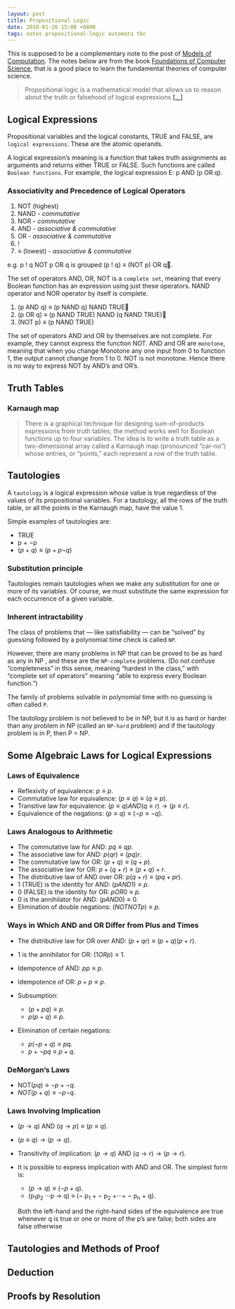 ```yaml
---
layout: post
title: Propositional Logic
date: 2018-01-26 15:08 +0800
tags: notes propositional-logic automata tbc
---
```


This is supposed to be a complementary note to the post of [Models of Computation](/models-of-computation).
The notes below are from the book [Foundations of Computer Science](http://i.stanford.edu/~ullman/focs.html),
that is a good place to learn the fundamental theories of computer science.

> Propositional logic is a mathematical model that allows us to reason about the
> truth or falsehood of logical expressions [[...]](http://i.stanford.edu/~ullman/focs/ch12.pdf)

## Logical Expressions

Propositional variables and the logical constants, TRUE and FALSE, are `logical expressions`.
These are the atomic operands.

A logical expression’s meaning is a function that takes truth assignments as arguments and returns either TRUE or FALSE. Such functions are called `Boolean functions`.
For example, the logical expression E: p AND (p OR q).

### Associativity and Precedence of Logical Operators

1. NOT (highest) 
2. NAND - *commutative*
3. NOR - *commutative*
4. AND - *associative & commutative*
5. OR - *associative & commutative*
6. !
7. $\equiv$ (lowest) - *associative & commutative*

e.g. p ! q NOT p OR q is grouped (p ! q) $\equiv$ (NOT p) OR q.

The set of operators AND, OR, NOT is a `complete set`, meaning that
every Boolean function has an expression using just these operators.
NAND operator and NOR operator by itself is complete.

1. (p AND q) $\equiv$ (p NAND q) NAND TRUE
2. (p OR q) $\equiv$ (p NAND TRUE) NAND (q NAND TRUE)
3. (NOT p) $\equiv$ (p NAND TRUE)

The set of operators AND and OR by themselves are not complete.
For example, they cannot express the function NOT.
AND and OR are `monotone`, meaning that when you change Monotone any one input from 0 to function 1, 
the output cannot change from 1 to 0.
NOT is not monotone. Hence there is no way to express NOT by AND’s and OR’s.

## Truth Tables

### Karnaugh map

> There is a graphical technique for designing sum-of-products expressions from truth tables; 
> the method works well for Boolean functions up to four variables. 
> The idea is to write a truth table as a two-dimensional array called a Karnaugh map 
> (pronounced “car-no”) whose entries, or “points,” each represent a row of the truth table.

## Tautologies

A `tautology` is a logical expression whose value is true regardless of the values of its propositional variables.
For a tautology, all the rows of the truth table, or all the points in the Karnaugh map, have the value 1. 

Simple examples of tautologies are:

* TRUE
* p + $\neg$p
* $(p + q) \equiv (p + p \neg q)$

### Substitution principle

Tautologies remain tautologies when we make any substitution for one or more of its variables. 
Of course, we must substitute the same expression for each occurrence of a given variable.

### Inherent intractability

The class of problems that — like satisfiability — can be “solved” by guessing followed by a polynomial time check 
is called `NP`.

However, there are many problems in NP that can be proved to be as hard as any in NP , and these are the `NP-complete` problems.
(Do not confuse “completeness” in this sense, meaning “hardest in the class,” with “complete set of operators” meaning 
“able to express every Boolean function.”)

The family of problems solvable in polynomial time with no guessing is often called `P`.

The tautology problem is not believed to be in NP, but it is as hard or harder than any problem in NP 
(called an `NP-hard` problem) and if the tautology problem is in P, then P = NP.

## Some Algebraic Laws for Logical Expressions

### Laws of Equivalence

* Reflexivity of equivalence: $p \equiv p$.
* Commutative law for equivalence: $(p \equiv q) \equiv (q \equiv p)$.
* Transitive law for equivalence:  $(p \equiv q) AND (q \equiv r) \to (p \equiv r)$.
* Equivalence of the negations: $(p \equiv q) \equiv (\neg p \equiv \neg q)$.

### Laws Analogous to Arithmetic

* The commutative law for AND: $pq \equiv qp$.
* The associative law for AND: $p(qr) \equiv (pq)r$.
* The commutative law for OR: $(p + q) \equiv (q + p)$.
* The associative law for OR: $p + (q + r)  \equiv  (p + q) + r$.
* The distributive law of AND over OR: $p(q + r) \equiv (pq + pr)$.
* 1 (TRUE) is the identity for AND: $(p AND 1) \equiv p$.
* 0 (FALSE) is the identity for OR: $p OR 0 \equiv p$.
* 0 is the annihilator for AND: $(p AND 0) \equiv 0$.
* Elimination of double negations: $(NOT NOT p) \equiv p$.

### Ways in Which AND and OR Differ from Plus and Times

* The distributive law for OR over AND: $(p + qr) \equiv  (p + q)(p + r)$. 
* 1 is the annihilator for OR: $(1 OR p) \equiv 1$.
* Idempotence of AND: $pp \equiv p$.
* Idempotence of OR: $p + p \equiv p$.
* Subsumption:

  * $(p + pq) \equiv p$.
  * $p(p + q) \equiv p$.

* Elimination of certain negations:

  * $p(\neg p + q) \equiv pq$. 
  * $p + \neg p q \equiv p + q$.

### DeMorgan’s Laws

* NOT$(pq) \equiv \neg p + \neg q$.
* $NOT(p + q) \equiv \neg p \neg q$.

### Laws Involving Implication

* $(p \to q)$ AND $(q \to p) \equiv (p \equiv q)$.
* $(p \equiv q)\to(p\to q)$.
* Transitivity of implication: $(p \to q)$ AND $(q \to r) \to (p \to r)$.
* It is possible to express implication with AND and OR. The simplest form is:

  * $(p\to q) \equiv (\neg p + q)$.
  * (p<sub>1</sub>p<sub>2</sub> ···p $\to$ q) $\equiv$ ($\neg$ p<sub>1</sub> + $\neg$ p<sub>2</sub> +···+ $\neg$ p<sub>n</sub> + q).

  Both the left-hand and the right-hand sides of the equivalence are true whenever q is true or one or more of the p’s are false; both sides are false otherwise

## Tautologies and Methods of Proof

## Deduction

## Proofs by Resolution